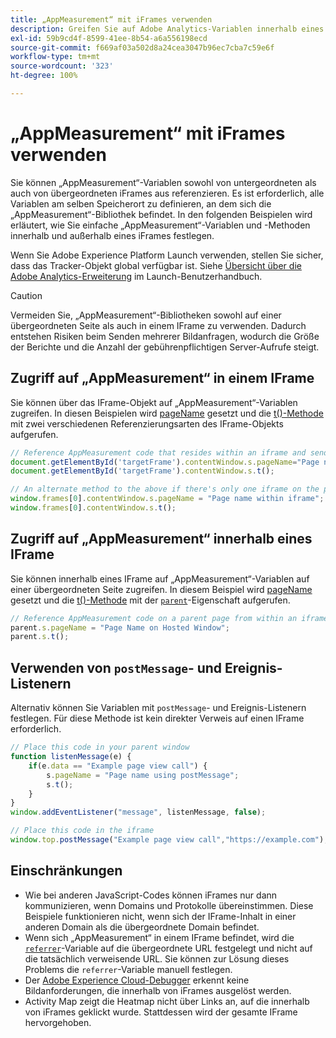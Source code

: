 ```yaml
---
title: „AppMeasurement“ mit iFrames verwenden
description: Greifen Sie auf Adobe Analytics-Variablen innerhalb eines IFrame oder einer übergeordneten Seite zu, während Sie sich in einem IFrame befinden.
exl-id: 59b9cd4f-8599-41ee-8b54-a6a556198ecd
source-git-commit: f669af03a502d8a24cea3047b96ec7cba7c59e6f
workflow-type: tm+mt
source-wordcount: '323'
ht-degree: 100%

---
```


# „AppMeasurement“ mit iFrames verwenden

Sie können „AppMeasurement“-Variablen sowohl von untergeordneten als auch von übergeordneten iFrames aus referenzieren. Es ist erforderlich, alle Variablen am selben Speicherort zu definieren, an dem sich die „AppMeasurement“-Bibliothek befindet. In den folgenden Beispielen wird erläutert, wie Sie einfache „AppMeasurement“-Variablen und -Methoden innerhalb und außerhalb eines iFrames festlegen.

Wenn Sie Adobe Experience Platform Launch verwenden, stellen Sie sicher, dass das Tracker-Objekt global verfügbar ist. Siehe [Übersicht über die Adobe Analytics-Erweiterung](https://experienceleague.adobe.com/docs/launch/using/extensions-ref/adobe-extension/analytics-extension/overview.html?lang=de) im Launch-Benutzerhandbuch.

>[!CAUTION]
>
>Vermeiden Sie, „AppMeasurement“-Bibliotheken sowohl auf einer übergeordneten Seite als auch in einem IFrame zu verwenden. Dadurch entstehen Risiken beim Senden mehrerer Bildanfragen, wodurch die Größe der Berichte und die Anzahl der gebührenpflichtigen Server-Aufrufe steigt.

## Zugriff auf „AppMeasurement“ in einem IFrame

Sie können über das IFrame-Objekt auf „AppMeasurement“-Variablen zugreifen. In diesen Beispielen wird [pageName](../vars/page-vars/pagename.md) gesetzt und die [t()-Methode](../vars/functions/t-method.md) mit zwei verschiedenen Referenzierungsarten des IFrame-Objekts aufgerufen.

```js
// Reference AppMeasurement code that resides within an iframe and send an image request
document.getElementById('targetFrame').contentWindow.s.pageName="Page name within iframe";
document.getElementById('targetFrame').contentWindow.s.t();

// An alternate method to the above if there's only one iframe on the page
window.frames[0].contentWindow.s.pageName = "Page name within iframe";
window.frames[0].contentWindow.s.t();
```

## Zugriff auf „AppMeasurement“ innerhalb eines IFrame

Sie können innerhalb eines IFrame auf „AppMeasurement“-Variablen auf einer übergeordneten Seite zugreifen. In diesem Beispiel wird [pageName](../vars/page-vars/pagename.md) gesetzt und die [t()-Methode](../vars/functions/t-method.md) mit der [`parent`](https://www.w3schools.com/jsref/prop_win_parent.asp)-Eigenschaft aufgerufen.

```js
// Reference AppMeasurement code on a parent page from within an iframe and send an image request
parent.s.pageName = "Page Name on Hosted Window";
parent.s.t();
```

## Verwenden von `postMessage`- und Ereignis-Listenern

Alternativ können Sie Variablen mit `postMessage`- und Ereignis-Listenern festlegen. Für diese Methode ist kein direkter Verweis auf einen IFrame erforderlich.

```js
// Place this code in your parent window
function listenMessage(e) {
    if(e.data == "Example page view call") {
        s.pageName = "Page name using postMessage";
        s.t();
    }
}
window.addEventListener("message", listenMessage, false);

// Place this code in the iframe
window.top.postMessage("Example page view call","https://example.com");
```

## Einschränkungen

* Wie bei anderen JavaScript-Codes können iFrames nur dann kommunizieren, wenn Domains und Protokolle übereinstimmen. Diese Beispiele funktionieren nicht, wenn sich der IFrame-Inhalt in einer anderen Domain als die übergeordnete Domain befindet.
* Wenn sich „AppMeasurement“ in einem IFrame befindet, wird die [`referrer`](../vars/page-vars/referrer.md)-Variable auf die übergeordnete URL festgelegt und nicht auf die tatsächlich verweisende URL. Sie können zur Lösung dieses Problems die `referrer`-Variable manuell festlegen.
* Der [Adobe Experience Cloud-Debugger](https://experienceleague.adobe.com/docs/debugger/using/experience-cloud-debugger.html?lang=de) erkennt keine Bildanforderungen, die innerhalb von iFrames ausgelöst werden.
* Activity Map zeigt die Heatmap nicht über Links an, auf die innerhalb von iFrames geklickt wurde. Stattdessen wird der gesamte IFrame hervorgehoben.
